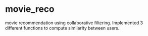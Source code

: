 # movie_reco
movie recommendation using collaborative filtering.
Implemented 3 different functions to compute similarity between users.

